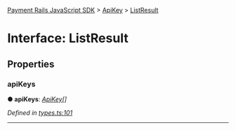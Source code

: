 [Payment Rails JavaScript SDK](../README.md) > [ApiKey](../modules/apikey.md) > [ListResult](../interfaces/apikey.listresult.md)



# Interface: ListResult


## Properties
<a id="apikeys"></a>

###  apiKeys

**●  apiKeys**:  *[ApiKey](apikey.apikey-1.md)[]* 

*Defined in [types.ts:101](https://github.com/PaymentRails/javascript-sdk/blob/d7f3cdf/lib/types.ts#L101)*





___


